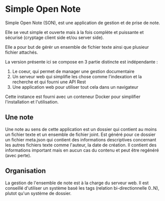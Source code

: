 Simple Open Note
=========

Simple Open Note (SON), est une application de gestion et de prise de note.

Elle se veut simple et ouverte mais à la fois complète et puissante et sécurisé (cryptage client side et/ou server side).

Elle a pour but de gérér un ensemble de fichier texte ainsi que plusieur fichier attachés.

La version présente ici se compose en 3 partie distincte est indépendante :

1. Le coeur, qui permet de manager une gestion documentaire
2. Un serveur web qui simplifie les chose comme l'indexation et la recherche
   et qui fourni une API Rest
3. Une application web pour utiliser tout cela dans un navigateur

Cette instance est fourni avec un conteneur Docker pour simplifier l'installation
et l'utilisation.


Une note
---------

Une note au sens de cette application est un dossier qui contient au moins un fichier texte
et un ensemble de fichier joint.
Est généré pour ce dossier un fichier meta.json qui contient des informations descriptives
concernant les autres fichiers texte comme l'auteur, la date de création.
Il contient des informations important mais en aucun cas du contenu et peut être
regénéré (avec perte).

Organisation
---------

La gestion de l'ensemble de note est à la charge du serveur web.
Il est conseillé d'utiliser un système basé les tags (relation bi-directionnelle 0..N),
plutot qu'un système de dossier.